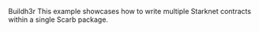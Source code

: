 Buildh3r
This example showcases how to write multiple Starknet contracts within a single Scarb package.
